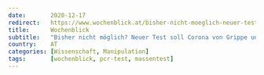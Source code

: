 ```yaml
---
date:       2020-12-17
redirect:   https://www.wochenblick.at/bisher-nicht-moeglich-neuer-test-soll-corona-von-grippe-unterscheiden/
title:      Wochenblick
subtitle:   "Bisher nicht möglich? Neuer Test soll Corona von Grippe unterscheiden"
country:    AT
categories: [Wissenschaft, Manipulation]
tags:       [wochenblick, pcr-test, massentest]
---
```

